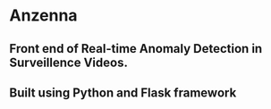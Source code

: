 # Anzenna
## Front end of Real-time Anomaly Detection in Surveillence Videos. 
## Built using Python and Flask framework
